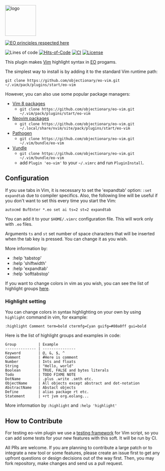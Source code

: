 <img alt="logo" src="https://www.objectionary.com/cactus.svg" height="100px" />

[![EO principles respected here](https://www.elegantobjects.org/badge.svg)](https://www.elegantobjects.org)

![Lines of code](https://img.shields.io/tokei/lines/github/objectionary/eo-vim)
[![Hits-of-Code](https://hitsofcode.com/github/objectionary/eo-vim)](https://hitsofcode.com/github/objectionary/eo-vim/view)
[![CI](https://github.com/objectionary/eo-vim/actions/workflows/main.yml/badge.svg)](https://github.com/objectionary/eo-vim/actions/workflows/main.yml)
[![License](https://img.shields.io/badge/license-MIT-green.svg)](https://github.com/objectionary/eo-vim/blob/master/LICENSE.txt)

This plugin makes [Vim](https://www.vim.org) highlight syntax in [EO](https://www.eolang.org) progams.

The simplest way to install is by adding it to the standard Vim runtime path:

```
git clone https://github.com/objectionary/eo-vim.git ~/.vim/pack/plugins/start/eo-vim
``` 

However, you can also use some popular package managers:

* [Vim 8 packages](http://vimhelp.appspot.com/repeat.txt.html#packages)
  * `git clone https://github.com/objectionary/eo-vim.git ~/.vim/pack/plugins/start/eo-vim`
* [Neovim packages](https://neovim.io/doc/user/repeat.html#packages)
  * `git clone https://github.com/objectionary/eo-vim.git ~/.local/share/nvim/site/pack/plugins/start/eo-vim`
* [Pathogen](https://github.com/tpope/vim-pathogen)
  * `git clone https://github.com/objectionary/eo-vim.git ~/.vim/bundle/eo-vim`
* [Vundle](https://github.com/VundleVim/Vundle.vim)
  * `git clone https://github.com/objectionary/eo-vim.git ~/.vim/bundle/eo-vim`
  *  add `Plugin 'eo-vim'` to your `~/.vimrc` and run `PluginInstall`.

## Configuration

If you use tabs in Vim, it is necessary to set the 'expandtab' option: `:set expandtab` due to compiler specifics. Also, the following line will be useful if you don't want to set this every time you start the Vim:

```
autocmd BufEnter *.eo set ai ts=2 st=2 expandtab
```

You can add it to your `$HOME/.vimrc` configuration file. This will work only with `.eo` files. 

Arguments `ts` and `st` set number of space characters that will be inserted when the tab key is pressed. You can change it as you wish. 

More information by:

  * :help 'tabstop'
  * :help 'shiftwidth'
  * :help 'expandtab'
  * :help 'softtabstop'

If you want to change colors in vim as you wish, you can see the list of highlight groups [here](https://github.com/objectionary/eo-vim/blob/master/syntax/README.md).

### Highlight setting

You can change colors in syntax highlighting on your own by using `highlight` command in vim, for example:

```
:highlight Comment term=bold ctermfg=Cyan guifg=#80a0ff gui=bold
```

Here is the list of highlight groups and examples in code:

```
Group          | Example
-------------- | ---------------
Keyword        | @, &, $, ^
Comment        | #Here is comment
Number         | Ints and floats
String         | "Hello, world"
Boolean        | TRUE, FALSE and bytes literals
Todo           | TODO FIXME NOTE
DotName        | .plus .write .smth etc.
ObjectName     | All objects except abstract and dot-notation
AbstractName   | Abstact objects
Define         | alias package rt etc.
Statement      | +rt jvm org.eolang...
```

More information by `:highlight` and `:help 'highlight'`

## How to Contribute

For testing eo-vim plugin we use a [testing framework](https://github.com/thinca/vim-themis) for Vim script, so you can add some tests for your new features with this soft. It will be run by CI.

All PRs are welcome. If you are planning to contribute a large patch or to integrate a new tool or some features, please create an issue first to get any upfront questions or design decisions out of the way first. Then, you may fork repository, make changes and send us a pull request.
